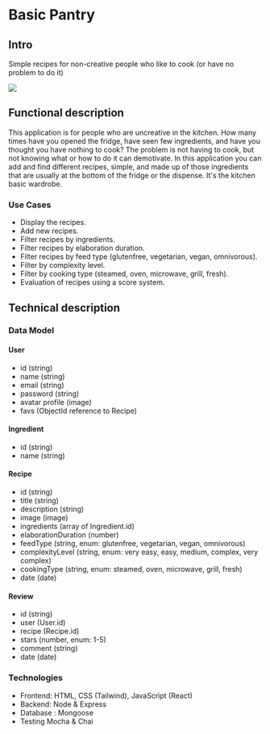 # Basic Pantry

## Intro

Simple recipes for non-creative people who like to cook (or have no problem to do it)

![](https://media.giphy.com/media/v1.Y2lkPTc5MGI3NjExMnN4bWV2a2dhZ3RnYmJ4NWFpMTN2Yjl1Zmk0dmpnbHR5eTJrM3VkZSZlcD12MV9pbnRlcm5hbF9naWZfYnlfaWQmY3Q9Zw/R7eZuOTVtL7gc/giphy.gif)

## Functional description

This application is for people who are uncreative in the kitchen.
How many times have you opened the fridge, have seen few ingredients, and have you thought you have nothing to cook?
The problem is not having to cook, but not knowing what or how to do it can demotivate.
In this application you can add and find different recipes, simple, and made up of those ingredients that are usually at the bottom of the fridge or the dispense.
It's the kitchen basic wardrobe.

### Use Cases
- Display the recipes.
- Add new recipes.
- Filter recipes by ingredients.
- Filter recipes by elaboration duration.
- Filter recipes by feed type (glutenfree, vegetarian, vegan, omnivorous).
- Filter by complexity level.
- Filter by cooking type (steamed, oven, microwave, grill, fresh).
- Evaluation of recipes using a score system.

## Technical description

### Data Model

#### User
* id (string)
* name (string)
* email (string)
* password (string)
* avatar profile (image)
* favs (ObjectId reference to Recipe)

#### Ingredient
* id (string)
* name (string)

#### Recipe
* id (string)
* title (string)
* description (string)
* image (image)
* ingredients (array of Ingredient.id)
* elaborationDuration (number)
* feedType (string, enum: glutenfree, vegetarian, vegan, omnivorous)
* complexityLevel (string, enum: very easy, easy, medium, complex, very complex)
* cookingType (string, enum: steamed, oven, microwave, grill, fresh)
* date (date)

#### Review
* id (string)
* user (User.id)
* recipe (Recipe.id)
* stars (number, enum: 1-5)
* comment (string)
* date (date) 
  
### Technologies
- Frontend: HTML, CSS (Tailwind), JavaScript (React)
- Backend: Node & Express
- Database : Mongoose
- Testing Mocha & Chai
